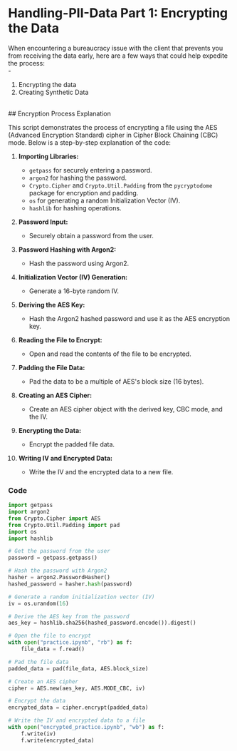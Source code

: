 # Handling-PII-Data Part 1: Encrypting the Data
When encountering a bureaucracy issue with the client that prevents you from receiving the data early, here are a few ways that could help expedite the process:
<br />-
1. Encrypting the data <br />
2. Creating Synthetic Data

<br />
## Encryption Process Explanation

This script demonstrates the process of encrypting a file using the AES (Advanced Encryption Standard) cipher in Cipher Block Chaining (CBC) mode. Below is a step-by-step explanation of the code:

1. **Importing Libraries:**
   - `getpass` for securely entering a password.
   - `argon2` for hashing the password.
   - `Crypto.Cipher` and `Crypto.Util.Padding` from the `pycryptodome` package for encryption and padding.
   - `os` for generating a random Initialization Vector (IV).
   - `hashlib` for hashing operations.

2. **Password Input:**
   - Securely obtain a password from the user.

3. **Password Hashing with Argon2:**
   - Hash the password using Argon2.

4. **Initialization Vector (IV) Generation:**
   - Generate a 16-byte random IV.

5. **Deriving the AES Key:**
   - Hash the Argon2 hashed password and use it as the AES encryption key.

6. **Reading the File to Encrypt:**
   - Open and read the contents of the file to be encrypted.

7. **Padding the File Data:**
   - Pad the data to be a multiple of AES's block size (16 bytes).

8. **Creating an AES Cipher:**
   - Create an AES cipher object with the derived key, CBC mode, and the IV.

9. **Encrypting the Data:**
   - Encrypt the padded file data.

10. **Writing IV and Encrypted Data:**
    - Write the IV and the encrypted data to a new file.

### Code

```python
import getpass
import argon2
from Crypto.Cipher import AES
from Crypto.Util.Padding import pad
import os
import hashlib

# Get the password from the user
password = getpass.getpass()

# Hash the password with Argon2
hasher = argon2.PasswordHasher()
hashed_password = hasher.hash(password)

# Generate a random initialization vector (IV)
iv = os.urandom(16)

# Derive the AES key from the password
aes_key = hashlib.sha256(hashed_password.encode()).digest()

# Open the file to encrypt
with open("practice.ipynb", "rb") as f:
    file_data = f.read()

# Pad the file data
padded_data = pad(file_data, AES.block_size)

# Create an AES cipher
cipher = AES.new(aes_key, AES.MODE_CBC, iv)

# Encrypt the data
encrypted_data = cipher.encrypt(padded_data)

# Write the IV and encrypted data to a file
with open("encrypted_practice.ipynb", "wb") as f:
    f.write(iv)
    f.write(encrypted_data)

